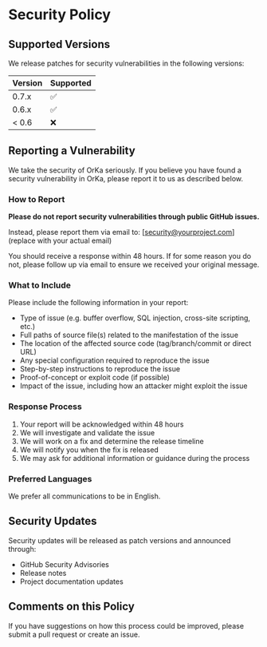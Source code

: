 # Security Policy

## Supported Versions

We release patches for security vulnerabilities in the following versions:

| Version | Supported          |
| ------- | ------------------ |
| 0.7.x   | :white_check_mark: |
| 0.6.x   | :white_check_mark: |
| < 0.6   | :x:                |

## Reporting a Vulnerability

We take the security of OrKa seriously. If you believe you have found a security vulnerability in OrKa, please report it to us as described below.

### How to Report

**Please do not report security vulnerabilities through public GitHub issues.**

Instead, please report them via email to: [security@yourproject.com] (replace with your actual email)

You should receive a response within 48 hours. If for some reason you do not, please follow up via email to ensure we received your original message.

### What to Include

Please include the following information in your report:

- Type of issue (e.g. buffer overflow, SQL injection, cross-site scripting, etc.)
- Full paths of source file(s) related to the manifestation of the issue
- The location of the affected source code (tag/branch/commit or direct URL)
- Any special configuration required to reproduce the issue
- Step-by-step instructions to reproduce the issue
- Proof-of-concept or exploit code (if possible)
- Impact of the issue, including how an attacker might exploit the issue

### Response Process

1. Your report will be acknowledged within 48 hours
2. We will investigate and validate the issue
3. We will work on a fix and determine the release timeline
4. We will notify you when the fix is released
5. We may ask for additional information or guidance during the process

### Preferred Languages

We prefer all communications to be in English.

## Security Updates

Security updates will be released as patch versions and announced through:

- GitHub Security Advisories
- Release notes
- Project documentation updates

## Comments on this Policy

If you have suggestions on how this process could be improved, please submit a pull request or create an issue.
